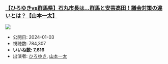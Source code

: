 ### [【ひろゆきvs群馬県】石丸市長は…群馬と安芸高田！議会対策の違いとは？【山本一太】](https://www.youtube.com/watch?v=lRc_aZArsoQ)
[![](https://img.youtube.com/vi/lRc_aZArsoQ/sddefault.jpg)](https://www.youtube.com/watch?v=lRc_aZArsoQ)
-   公開日: 2024-01-03
-   視聴数: 784,307
-   **いいね数: 7,616**
-   出演者: [ひろゆき](/rehacq_fan/people/ひろゆき "wikilink"), [山本一太](/rehacq_fan/people/山本一太 "wikilink")
